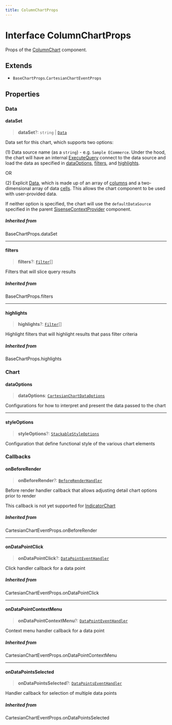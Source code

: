 ```yaml
---
title: ColumnChartProps
---
```


# Interface ColumnChartProps

Props of the [ColumnChart](../functions/function.ColumnChart.md) component.

## Extends

- `BaseChartProps`.`CartesianChartEventProps`

## Properties

### Data

#### dataSet

> **dataSet**?: `string` \| [`Data`](../../sdk-data/interfaces/interface.Data.md)

Data set for this chart, which supports two options:

(1) Data source name (as a `string`) - e.g. `Sample ECommerce`. Under the hood,
the chart will have an internal [ExecuteQuery](../functions/function.ExecuteQuery.md) connect to the data source
and load the data as specified in [dataOptions](interface.ColumnChartProps.md#dataoptions), [filters](interface.ColumnChartProps.md#filters), and [highlights](interface.ColumnChartProps.md#highlights).

OR

(2) Explicit [Data](../../sdk-data/interfaces/interface.Data.md), which is made up of
an array of [columns](../../sdk-data/interfaces/interface.Column.md)
and a two-dimensional array of data [cells](../../sdk-data/interfaces/interface.Cell.md).
This allows the chart component to be used
with user-provided data.

If neither option is specified,
the chart will use the `defaultDataSource` specified in the parent [SisenseContextProvider](../functions/function.SisenseContextProvider.md) component.

##### Inherited from

BaseChartProps.dataSet

***

#### filters

> **filters**?: [`Filter`](../../sdk-data/interfaces/interface.Filter.md)[]

Filters that will slice query results

##### Inherited from

BaseChartProps.filters

***

#### highlights

> **highlights**?: [`Filter`](../../sdk-data/interfaces/interface.Filter.md)[]

Highlight filters that will highlight results that pass filter criteria

##### Inherited from

BaseChartProps.highlights

### Chart

#### dataOptions

> **dataOptions**: [`CartesianChartDataOptions`](interface.CartesianChartDataOptions.md)

Configurations for how to interpret and present the data passed to the chart

***

#### styleOptions

> **styleOptions**?: [`StackableStyleOptions`](interface.StackableStyleOptions.md)

Configuration that define functional style of the various chart elements

### Callbacks

#### onBeforeRender

> **onBeforeRender**?: [`BeforeRenderHandler`](../type-aliases/type-alias.BeforeRenderHandler.md)

Before render handler callback that allows adjusting
detail chart options prior to render

This callback is not yet supported for [IndicatorChart](../functions/function.IndicatorChart.md)

##### Inherited from

CartesianChartEventProps.onBeforeRender

***

#### onDataPointClick

> **onDataPointClick**?: [`DataPointEventHandler`](../type-aliases/type-alias.DataPointEventHandler.md)

Click handler callback for a data point

##### Inherited from

CartesianChartEventProps.onDataPointClick

***

#### onDataPointContextMenu

> **onDataPointContextMenu**?: [`DataPointEventHandler`](../type-aliases/type-alias.DataPointEventHandler.md)

Context menu handler callback for a data point

##### Inherited from

CartesianChartEventProps.onDataPointContextMenu

***

#### onDataPointsSelected

> **onDataPointsSelected**?: [`DataPointsEventHandler`](../type-aliases/type-alias.DataPointsEventHandler.md)

Handler callback for selection of multiple data points

##### Inherited from

CartesianChartEventProps.onDataPointsSelected
